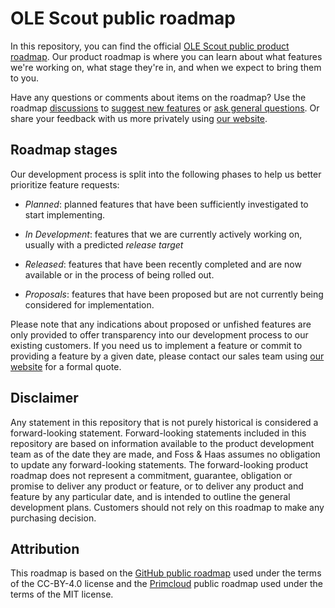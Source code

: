 # OLE Scout public roadmap

In this repository, you can find the official [OLE Scout public product roadmap](https://github.com/orgs/ole-scout/projects/4). Our product roadmap is where you can learn about what features we're working on, what stage they're in, and when we expect to bring them to you.

Have any questions or comments about items on the roadmap? Use the roadmap [discussions](https://github.com/ole-scout/roadmap/discussions) to [suggest new features](https://github.com/ole-scout/roadmap/discussions/categories/ideas) or [ask general questions](https://github.com/ole-scout/roadmap/discussions/categories/q-a). Or share your feedback with us more privately using [our website](https://ole-scout.com).

## Roadmap stages

Our development process is split into the following phases to help us better prioritize feature requests:

* *Planned*: planned features that have been sufficiently investigated to start implementing.

* *In Development*: features that we are currently actively working on, usually with a predicted *release target*

* *Released*: features that have been recently completed and are now available or in the process of being rolled out.

* *Proposals*: features that have been proposed but are not currently being considered for implementation.

Please note that any indications about proposed or unfished features are only provided to offer transparency into our development process to our existing customers. If you need us to implement a feature or commit to providing a feature by a given date, please contact our sales team using [our website](https://ole-scout.com) for a formal quote.

## Disclaimer

Any statement in this repository that is not purely historical is considered a forward-looking statement. Forward-looking statements included in this repository are based on information available to the product development team as of the date they are made, and Foss & Haas assumes no obligation to update any forward-looking statements. The forward-looking product roadmap does not represent a commitment, guarantee, obligation or promise to deliver any product or feature, or to deliver any product and feature by any particular date, and is intended to outline the general development plans. Customers should not rely on this roadmap to make any purchasing decision.

## Attribution

This roadmap is based on the [GitHub public roadmap](https://github.com/github/roadmap) used under the terms of the CC-BY-4.0 license and the [Primcloud](https://primcloud.com) public roadmap used under the terms of the MIT license.
